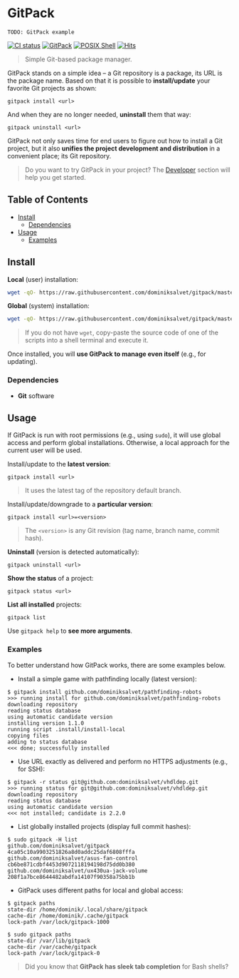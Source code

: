 # GitPack

`TODO: GitPack example`

[![CI status](https://github.com/dominiksalvet/gitpack/workflows/CI/badge.svg)](https://github.com/dominiksalvet/gitpack/actions)
[![GitPack](https://img.shields.io/badge/-GitPack-571997)](https://github.com/dominiksalvet/gitpack)
[![POSIX Shell](https://img.shields.io/badge/POSIX-Shell-111111)](https://pubs.opengroup.org/onlinepubs/9699919799/utilities/V3_chap02.html)
[![Hits](https://hits.seeyoufarm.com/api/count/incr/badge.svg?url=https%3A%2F%2Fgithub.com%2Fdominiksalvet%2Fgitpack&count_bg=%2379C83D&title_bg=%23555555&icon=&icon_color=%23E7E7E7&title=hits&edge_flat=false)](https://hits.seeyoufarm.com)

> Simple Git-based package manager.

GitPack stands on a simple idea – a Git repository is a package, its URL is the package name. Based on that it is possible to **install/update** your favorite Git projects as shown:

```
gitpack install <url>
```

And when they are no longer needed, **uninstall** them that way:

```
gitpack uninstall <url>
```

GitPack not only saves time for end users to figure out how to install a Git project, but it also **unifies the project development and distribution** in a convenient place; its Git repository.

> Do you want to try GitPack in your project? The [Developer](#developer) section will help you get started.

## Table of Contents

* [Install](#install)
  * [Dependencies](#dependencies)
* [Usage](#usage)
  * [Examples](#examples)

## Install

**Local** (user) installation:

```sh
wget -qO- https://raw.githubusercontent.com/dominiksalvet/gitpack/master/.install/initl.sh | sh
```

**Global** (system) installation:

```sh
wget -qO- https://raw.githubusercontent.com/dominiksalvet/gitpack/master/.install/initg.sh | sh
```

> If you do not have `wget`, copy-paste the source code of one of the scripts into a shell terminal and execute it.

Once installed, you will **use GitPack to manage even itself** (e.g., for updating).

### Dependencies

* **Git** software

## Usage

If GitPack is run with root permissions (e.g., using `sudo`), it will use global access and perform global installations. Otherwise, a local approach for the current user will be used.

Install/update to the **latest version**:

```
gitpack install <url>
```

> It uses the latest tag of the repository default branch.

Install/update/downgrade to a **particular version**:

```
gitpack install <url>=<version>
```

> The `<version>` is any Git revision (tag name, branch name, commit hash).

**Uninstall** (version is detected automatically):

```
gitpack uninstall <url>
```

**Show the status** of a project:

```
gitpack status <url>
```

**List all installed** projects:

```
gitpack list
```

Use `gitpack help` to **see more arguments**.

### Examples

To better understand how GitPack works, there are some examples below.

* Install a simple game with pathfinding locally (latest version):

```
$ gitpack install github.com/dominiksalvet/pathfinding-robots
>>> running install for github.com/dominiksalvet/pathfinding-robots
downloading repository
reading status database
using automatic candidate version
installing version 1.1.0
running script .install/install-local
copying files
adding to status database
<<< done; successfully installed
```

* Use URL exactly as delivered and perform no HTTPS adjustments (e.g., for SSH):

```
$ gitpack -r status git@github.com:dominiksalvet/vhdldep.git
>>> running status for git@github.com:dominiksalvet/vhdldep.git
downloading repository
reading status database
using automatic candidate version
<<< not installed; candidate is 2.2.0
```

* List globally installed projects (display full commit hashes):

```
$ sudo gitpack -H list
github.com/dominiksalvet/gitpack 4ca05c10a9903251826a8d0addc25daf6808fffa
github.com/dominiksalvet/asus-fan-control cb6be871cdbf4453d9072118194198d75dd0b380
github.com/dominiksalvet/ux430ua-jack-volume 208f1a7bce8644482abdfa14107f90358a75bb1b
```

* GitPack uses different paths for local and global access:

```
$ gitpack paths
state-dir /home/dominik/.local/share/gitpack
cache-dir /home/dominik/.cache/gitpack
lock-path /var/lock/gitpack-1000

$ sudo gitpack paths
state-dir /var/lib/gitpack
cache-dir /var/cache/gitpack
lock-path /var/lock/gitpack-0
```

> Did you know that **GitPack has sleek tab completion** for Bash shells?
